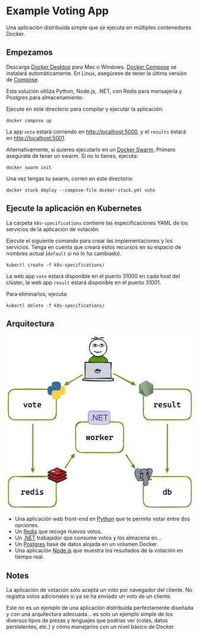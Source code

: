 # Example Voting App

Una aplicación distribuida simple que se ejecuta en múltiples contenedores Docker.

## Empezamos

Descarga [Docker Desktop](https://www.docker.com/products/docker-desktop) para Mac o Windows. [Docker Compose](https://docs.docker.com/compose) se instalará automáticamente. En Linux, asegúrese de tener la última versión de [Compose](https://docs.docker.com/compose/install/).

Esta solución utiliza Python, Node.js, .NET, con Redis para mensajería y Postgres para almacenamiento.

Ejecute en este directorio para compilar y ejecutar la aplicación:

```shell
docker compose up
```

La app `vote` estará corriendo en [http://localhost:5000](http://localhost:5000), y el `results` estará en [http://localhost:5001](http://localhost:5001).

Alternativamente, si quieres ejecutarlo en un [Docker Swarm](https://docs.docker.com/engine/swarm/), Primero asegúrate de tener un swarm. Si no lo tienes, ejecuta:

```shell
docker swarm init
```

Una vez tengas tu swarm, corren en este directorio:

```shell
docker stack deploy --compose-file docker-stack.yml vote
```

## Ejecute la aplicación en Kubernetes

La carpeta `k8s-specifications` contiene las especificaciones YAML de los servicios de la aplicación de votación.

Ejecute el siguiente comando para crear las implementaciones y los servicios. Tenga en cuenta que creará estos recursos en su espacio de nombres actual (`default` si no lo ha cambiado).

```shell
kubectl create -f k8s-specifications/
```

La web app `vote` estará disponible en el puerto 31000 en cada host del clúster, la web app `result` estará disponible en el puerto 31001.

Para eliminarlos, ejecuta:

```shell
kubectl delete -f k8s-specifications/
```

## Arquitectura

![Architecture diagram](./sources/architecture.excalidraw.png)

* Una aplicación web front-end en [Python](../vote/) que te permite votar entre dos opciones.
* Un [Redis](https://hub.docker.com/_/redis/) que recoge nuevos votos.
* Un [.NET](../worker/) trabajador que consume votos y los almacena en...
* Un [Postgres](https://hub.docker.com/_/postgres/) base de datos alojada en un volumen Docker.
* Una aplicación [Node.js](../result/) que muestra los resultados de la votación en tiempo real.

## Notes

La aplicación de votación sólo acepta un voto por navegador del cliente. No registra votos adicionales si ya se ha enviado un voto de un cliente.

Este no es un ejemplo de una aplicación distribuida perfectamente diseñada y con una arquitectura adecuada... es solo un ejemplo simple de los diversos tipos de piezas y lenguajes que podrías ver (colas, datos persistentes, etc.) y cómo manejarlos con un nivel básico de Docker.
